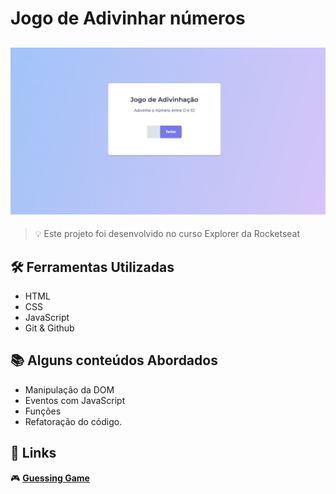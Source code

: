 # Jogo de Adivinhar números

![preview game](./.github/preview-game.png)
---
>💡 Este projeto foi desenvolvido no curso Explorer da Rocketseat

## 🛠 Ferramentas Utilizadas
- HTML
- CSS
- JavaScript
- Git & Github

## 📚 Alguns conteúdos Abordados
- Manipulação da DOM
- Eventos com JavaScript
- Funções
- Refatoração do código.

## 🔗 Links 

🎮 [**Guessing Game**](https://darley-raffael.github.io/guessing-game/)